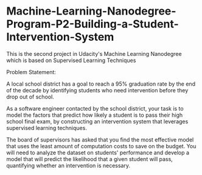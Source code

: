 # Machine-Learning-Nanodegree-Program-P2-Building-a-Student-Intervention-System
This is the second project in Udacity's Machine Learning Nanodegree which is based on Supervised Learning Techniques

Problem Statement:

A local school district has a goal to reach a 95% graduation rate by the end of the decade by identifying students 
who need intervention before they drop out of school. 

As a software engineer contacted by the school district, your task is to model the factors that predict how likely 
a student is to pass their high school final exam, by constructing an intervention system that leverages supervised 
learning techniques. 

The board of supervisors has asked that you find the most effective model that uses the least amount of computation 
costs to save on the budget. You will need to analyze the dataset on students' performance and develop a model that 
will predict the likelihood that a given student will pass, quantifying whether an intervention is necessary.
